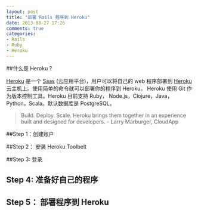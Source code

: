 ```yaml
---
layout: post
title: "部署 Rails 程序到 Heroku"
date: 2013-08-27 17:26
comments: true
categories:
- Rails
- Ruby
- Heroku
---
```



##什么是 Heroku ?

[Heroku][1] 是一个 [Saas][2] (云应用平台)，用户可以将自己的 web 程序部署到 [Heroku][1] 云主机上。使用简单的命令就可以部署你的程序到 Heroku。 Heroku 使用 Git 作为版本控制工具。Heroku 目前支持 Ruby， Node.js，Clojure，Java，Python，Scala。默认数据库是 PostgreSQL。

>Build. Deploy. Scale. Heroku brings them together
>in an experience built and designed for developers.
> – Larry Marburger, CloudApp


<!-- more -->
##Step 1：创建账户

##Step 2： 安装 Heroku Toolbelt


##Step 3: 登录


## Step 4: 准备好自己的程序


## Step 5： 部署程序到 Heroku


[1]:https://www.heroku.com/
[2]:http://en.wikipedia.org/wiki/Platform_as_a_service
